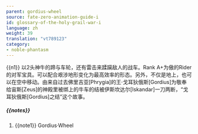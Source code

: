 ```yaml
---
parent: gordius-wheel
source: fate-zero-animation-guide-i
id: glossary-of-the-holy-grail-war-i
language: zh
weight: 39
translation: "vt789123"
category:
- noble-phantasm
---
```


{{n1}}
以2头神牛的蹄与车轮，还有雷击来蹂躏敌人的战车。Rank A+为傲的Rider的对军宝具。可以配合艰涉地形变化为最高效率的形态。另外，不仅是地上，也可以在空中移动。由来自过去佛里吉亚[Phrygia]的王·戈耳狄俄斯[Gordius]为敬奉给宙斯[Zeus]的神殿里被绑上的牛车的结被伊斯坎达尔[Iskandar]一刀两断，“戈耳狄俄斯[Gordius]之结”这个故事。

##### {{notes}}

1. {{note1}} Gordius·Wheel
